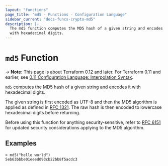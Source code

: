 ```yaml
---
layout: "functions"
page_title: "md5 - Functions - Configuration Language"
sidebar_current: "docs-funcs-crypto-md5"
description: |-
  The md5 function computes the MD5 hash of a given string and encodes it
  with hexadecimal digits.
---
```


# `md5` Function

-> **Note:** This page is about Terraform 0.12 and later. For Terraform 0.11 and
earlier, see
[0.11 Configuration Language: Interpolation Syntax](../../configuration-0-11/interpolation.html).

`md5` computes the MD5 hash of a given string and encodes it with
hexadecimal digits.

The given string is first encoded as UTF-8 and then the MD5 algorithm is applied
as defined in [RFC 1321](https://tools.ietf.org/html/rfc1321). The raw hash is
then encoded to lowercase hexadecimal digits before returning.

Before using this function for anything security-sensitive, refer to
[RFC 6151](https://tools.ietf.org/html/rfc6151) for updated security
considerations applying to the MD5 algorithm.

## Examples

```
> md5("hello world")
5eb63bbbe01eeed093cb22bb8f5acdc3
```
